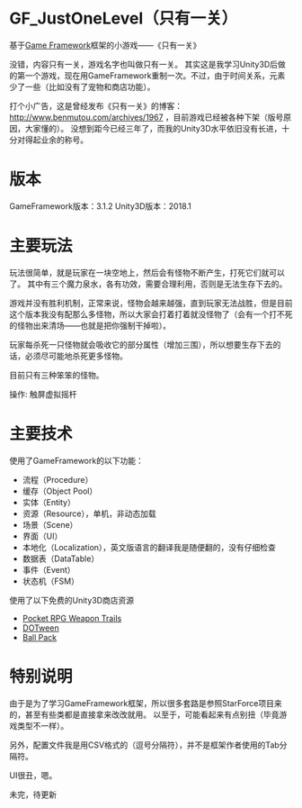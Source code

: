 # GF_JustOneLevel（只有一关）
基于[Game Framework](https://github.com/EllanJiang/GameFramework)框架的小游戏——《只有一关》

没错，内容只有一关，游戏名字也叫做只有一关。
其实这是我学习Unity3D后做的第一个游戏，现在用GameFramework重制一次。不过，由于时间关系，元素少了一些（比如没有了宠物和商店功能）。

打个小广告，这是曾经发布《只有一关》的博客：http://www.benmutou.com/archives/1967 ，目前游戏已经被各种下架（版号原因，大家懂的）。
没想到距今已经三年了，而我的Unity3D水平依旧没有长进，十分对得起业余的称号。

# 版本
GameFramework版本：3.1.2
Unity3D版本：2018.1

# 主要玩法
玩法很简单，就是玩家在一块空地上，然后会有怪物不断产生，打死它们就可以了。
其中有三个魔力泉水，各有功效，需要合理利用，否则是无法生存下去的。

游戏并没有胜利机制，正常来说，怪物会越来越强，直到玩家无法战胜，但是目前这个版本我没有配那么多怪物，所以大家会打着打着就没怪物了（会有一个打不死的怪物出来清场——也就是把你强制干掉啦）。

玩家每杀死一只怪物就会吸收它的部分属性（增加三围），所以想要生存下去的话，必须尽可能地杀死更多怪物。

目前只有三种笨笨的怪物。

操作: 触屏虚拟摇杆

# 主要技术
使用了GameFramework的以下功能：
 - 流程（Procedure）
 - 缓存（Object Pool）
 - 实体（Entity）
 - 资源（Resource），单机，非动态加载
 - 场景（Scene）
 - 界面（UI）
 - 本地化（Localization），英文版语言的翻译我是随便翻的，没有仔细检查
 - 数据表（DataTable）
 - 事件（Event）
 - 状态机（FSM）

使用了以下免费的Unity3D商店资源
 - [Pocket RPG Weapon Trails](https://assetstore.unity.com/packages/tools/particles-effects/pocket-rpg-weapon-trails-2458)
 - [DOTween](https://assetstore.unity.com/packages/tools/animation/dotween-hotween-v2-27676)
 - [Ball Pack](https://assetstore.unity.com/packages/3d/props/ball-pack-446)
 

# 特别说明
由于是为了学习GameFramework框架，所以很多套路是参照StarForce项目来的，甚至有些类都是直接拿来改改就用。
以至于，可能看起来有点别扭（毕竟游戏类型不一样）。

另外，配置文件我是用CSV格式的（逗号分隔符），并不是框架作者使用的Tab分隔符。

UI很丑，嗯。


未完，待更新
